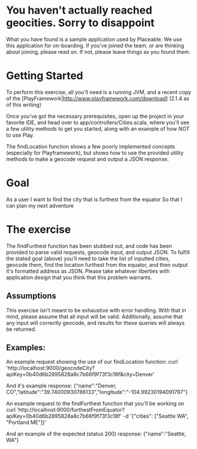 You haven't actually reached geocities.  Sorry to disappoint
=====================================

What you have found is a sample application used by Placeable.  We use this application for on-boarding.
If you've joined the team, or are thinking about joining, please read on.  If not, please leave things as you found them.

# Getting Started
To perform this exercise, all you'll need is a running JVM, and a recent copy of the [PlayFramework|http://www.playframework.com/download] (2.1.4 as of this writing)

Once you've got the necessary prerequisites, open up the project in your favorite IDE, and head over to app/controllers/Cities.scala,
where you'll see a few utility methods to get you started, along with an example of how *NOT* to use Play.

The findLocation function shows a few poorly implemented concepts (especially for Playframework), but shows how to use the provided utility methods to make a geocode request
and output a JSON response.

# Goal
As a user
I want to find the city that is furthest from the equator
So that I can plan my next adventure

# The exercise
The findFurthest function has been stubbed out, and code has been provided to parse valid requests, geocode input, and output JSON.
To fulfill the stated goal (above) you'll need to take the list of inputted cities, geocode them, find the location furthest
from the equator, and then output it's formatted address as JSON.  Please take whatever liberties with application design that you
think that this problem warrants.

## Assumptions
This exercise isn't meant to be exhaustive with error handling.  With that in mind, please assume that all input will be valid.
Additionally, assume that any input will correctly geocode, and results for these queries will always be returned.

## Examples:
An example request showing the use of our findLocation function:
    curl 'http://localhost:9000/geocodeCity?apiKey=0b40d6b2895828a8c7b66f9f73f3c18f&city=Denver'

And it's example response:
    {"name":"Denver, CO","latitude":"39.74000930786133","longitude":"-104.99230194091797"}

An example request to the findFurthest function that you'll be working on
    curl 'http://localhost:9000/furthestFromEquator?apiKey=0b40d6b2895828a8c7b66f9f73f3c18f' -d '{"cities": ["Seattle WA", "Portland ME"]}'

And an example of the expected (status 200) response:
    {"name":"Seattle, WA"}